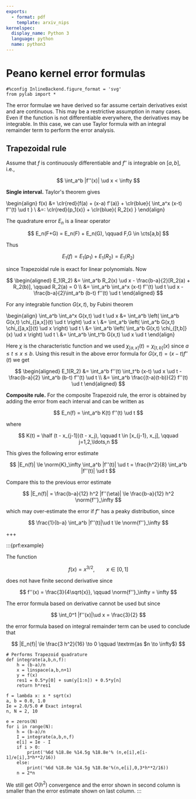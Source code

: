 ```yaml
---
exports:
  - format: pdf
    template: arxiv_nips
kernelspec:
  display_name: Python 3
  language: python
  name: python3
---
```


# Peano kernel error formulas

```{code-cell}
#%config InlineBackend.figure_format = 'svg'
from pylab import *
```

The error formulae we have derived so far assume certain derivatives exist and are continuous. This may be a restrictive assumption in many cases. Even if the function is not differentiable everywhere, the derivatives may be integrable. In this case, we can use Taylor formula with an integral remainder term to perform the error analysis.

## Trapezoidal rule

Assume that $f$ is continuously differentiable and $f''$ is integrable on $[a,b]$, i.e., 

$$
\int_a^b |f''(x)| \ud x < \infty
$$ 

**Single  interval.** Taylor's theorem gives

\begin{align}
f(x) &= \clr{red}{f(a) + (x-a) f'(a)} + \clr{blue}{ \int_a^x (x-t) f''(t) \ud t } \\
&=: \clr{red}{p_1(x)} + \clr{blue}{ R_2(x) }
\end{align}

The quadrature error $E_n$ is a linear operator

$$
E_n(F+G) = E_n(F) + E_n(G), \qquad F,G \in \cts[a,b]
$$ 

Thus

$$
E_1(f) = E_1(p_1) + E_1(R_2) = E_1(R_2)
$$ 

since Trapezoidal rule is exact for linear polynomials. Now 

$$
\begin{aligned}
E_1(R_2) 
&= \int_a^b R_2(x) \ud x - \frac{b-a}{2}[R_2(a) + R_2(b)], \qquad R_2(a) = 0 \\
&= \int_a^b \int_a^x (x-t) f''(t) \ud t \ud x - \frac{b-a}{2}\int_a^b (b-t) f''(t) \ud t
\end{aligned}
$$ 

For any integrable function $G(x,t)$, by Fubini theorem

\begin{align}
\int_a^b \int_a^x G(x,t) \ud t \ud x 
&= \int_a^b \left( \int_a^b G(x,t) \chi_{[a,x]}(t) \ud t \right) \ud x \\
&= \int_a^b \left( \int_a^b G(x,t) \chi_{[a,x]}(t) \ud x \right) \ud t \\
&= \int_a^b \left( \int_a^b G(x,t) \chi_{[t,b]}(x) \ud x \right) \ud t \\
&= \int_a^b \int_t^b G(x,t) \ud x \ud t
\end{align}

Here $\chi$ is the characteristic function and we used $\chi_{[a,x]}(t) = \chi_{[t,b]}(x)$ since $a \le t \le x \le b$. Using this result in the above error formula for $G(x,t) = (x-t) f''(t)$ we get

$$
\begin{aligned}
E_1(R_2) 
&= \int_a^b f''(t) \int_t^b (x-t) \ud x \ud t - \frac{b-a}{2} \int_a^b (b-t) f''(t) \ud t \\
&= \int_a^b \frac{(t-a)(t-b)}{2} f''(t) \ud t
\end{aligned}
$$ 

**Composite rule.** For the composite Trapezoid rule, the error is obtained by adding the error from each interval and can be written as

$$
E_n(f) = \int_a^b K(t) f''(t) \ud t
$$ 

where

$$
K(t) = \half (t - x_{j-1})(t - x_j), \qquad t \in [x_{j-1}, x_j], \qquad j=1,2,\ldots,n
$$

This gives the following error estimate

$$
|E_n(f)| \le \norm{K}_\infty \int_a^b |f''(t)| \ud t = \frac{h^2}{8} \int_a^b |f''(t)| \ud t
$$

Compare this to the previous error estimate

$$
|E_n(f)| = \frac{b-a}{12} h^2 |f''(\eta)| \le \frac{b-a}{12} h^2 \norm{f''}_\infty
$$

which may over-estimate the error if $f''$ has a peaky distribution, since

$$
\frac{1}{b-a} \int_a^b |f''(t)|\ud t \le \norm{f''}_\infty
$$

+++

:::{prf:example}

The function 

$$
f(x) = x^{3/2}, \qquad x \in [0,1]
$$ 

does not have finite second derivative since 

$$
f''(x) = \frac{3}{4\sqrt{x}}, \qquad \norm{f''}_\infty = \infty
$$ 

The error formula based on derivative cannot be used but since

$$
\int_0^1 |f''(x)|\ud x = \frac{3}{2}
$$ 

the error formula based on integral remainder term can be used to conclude that

$$
|E_n(f)| \le \frac{3 h^2}{16} \to 0 \qquad \textrm{as $n \to \infty$}
$$

```{code-cell}
# Performs Trapezoid quadrature
def integrate(a,b,n,f):
    h = (b-a)/n
    x = linspace(a,b,n+1)
    y = f(x)
    res1 = 0.5*y[0] + sum(y[1:n]) + 0.5*y[n]
    return h*res1
```

```{code-cell}
f = lambda x: x * sqrt(x)
a, b = 0.0, 1.0
Ie = 2.0/5.0 # Exact integral
n, N = 2, 10

e = zeros(N)
for i in range(N):
    h = (b-a)/n
    I = integrate(a,b,n,f)
    e[i] = Ie - I
    if i > 0:
        print('%6d %18.8e %14.5g %18.8e'% (n,e[i],e[i-1]/e[i],3*h**2/16))
    else:
        print('%6d %18.8e %14.5g %18.8e'%(n,e[i],0,3*h**2/16))
    n = 2*n
```

We still get $O(h^2)$ convergence and the error shown in second column is smaller than the error estimate shown on last column.
:::
